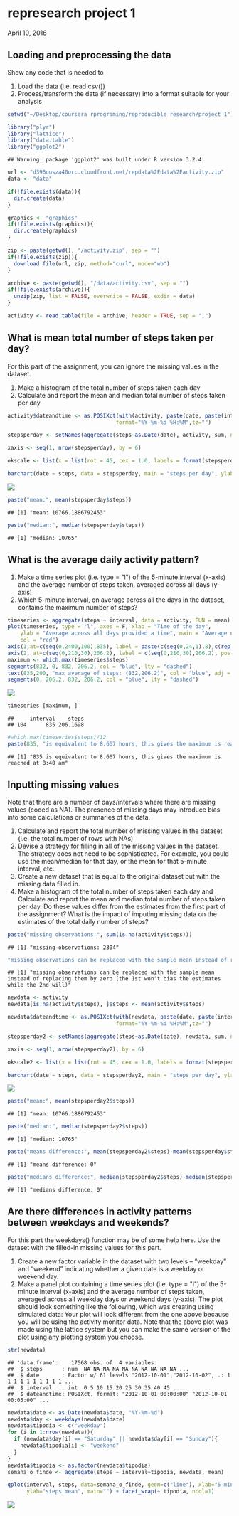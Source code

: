 # represearch project 1
April 10, 2016  

## Loading and preprocessing the data
Show any code that is needed to 
  1. Load the data (i.e. read.csv())
  2. Process/transform the data (if necessary) into a format suitable for your analysis
  

```r
setwd("~/Desktop/coursera rprograming/reproducible research/project 1")

library("plyr")
library("lattice")
library("data.table")
library("ggplot2")
```

```
## Warning: package 'ggplot2' was built under R version 3.2.4
```

```r
url <- "d396qusza40orc.cloudfront.net/repdata%2Fdata%2Factivity.zip"
data <- "data"

if(!file.exists(data)){
  dir.create(data)
}

graphics <- "graphics" 
if(!file.exists(graphics)){
  dir.create(graphics)
}

zip <- paste(getwd(), "/activity.zip", sep = "")
if(!file.exists(zip)){
  download.file(url, zip, method="curl", mode="wb")
}

archive <- paste(getwd(), "/data/activity.csv", sep = "")
if(!file.exists(archive)){
  unzip(zip, list = FALSE, overwrite = FALSE, exdir = data)
}

activity <- read.table(file = archive, header = TRUE, sep = ",")
```

## What is mean total number of steps taken per day?
For this part of the assignment, you can ignore the missing values in the dataset.
  1. Make a histogram of the total number of steps taken each day
  2. Calculate and report the mean and median total number of steps taken per day


```r
activity$dateandtime <- as.POSIXct(with(activity, paste(date, paste(interval %/% 100, interval %% 100, sep=":"))),
                                  format="%Y-%m-%d %H:%M",tz="")

stepsperday <- setNames(aggregate(steps~as.Date(date), activity, sum, na.rm = TRUE), c("date","steps"))

xaxis <- seq(1, nrow(stepsperday), by = 6)

okscale <- list(x = list(rot = 45, cex = 1.0, labels = format(stepsperday$date, "%d-%b-%Y")[xaxis], at = xaxis))

barchart(date ~ steps, data = stepsperday, main = "steps per day", ylab = "steps", xlab = "date", scales = okscale, horizontal = F)
```

![](unnamed-chunk-2-1.png)

```r
paste("mean:", mean(stepsperday$steps))
```

```
## [1] "mean: 10766.1886792453"
```

```r
paste("median:", median(stepsperday$steps))
```

```
## [1] "median: 10765"
```

## What is the average daily activity pattern?
  1. Make a time series plot (i.e. type = "l") of the 5-minute interval (x-axis) and the average number of steps taken, averaged across all days (y-axis)
  2. Which 5-minute interval, on average across all the days in the dataset, contains the maximum number of steps?


```r
timeseries <- aggregate(steps ~ interval, data = activity, FUN = mean)
plot(timeseries, type = "l", axes = F, xlab = "Time of the day", 
    ylab = "Average across all days provided a time", main = "Average number of steps taken", 
    col = "red")
axis(1,at=c(seq(0,2400,100),835), label = paste(c(seq(0,24,1),8),c(rep(":00",25),":40"),sep=""), pos = 0)
axis(2, at=c(seq(0,210,30),206.2), label = c(seq(0,210,30),206.2), pos = 0)
maximum <- which.max(timeseries$steps)
segments(832, 0, 832, 206.2, col = "blue", lty = "dashed")
text(835,200, "max average of steps: (832,206.2)", col = "blue", adj = c(-.1, -.1))
segments(0, 206.2, 832, 206.2, col = "blue", lty = "dashed")
```

![](unnamed-chunk-3-1.png)

```r
timeseries [maximum, ]
```

```
##     interval    steps
## 104      835 206.1698
```

```r
#which.max(timeseries$steps)/12
paste(835, "is equivalent to 8.667 hours, this gives the maximum is reached at 8:40 am")
```

```
## [1] "835 is equivalent to 8.667 hours, this gives the maximum is reached at 8:40 am"
```

## Inputting missing values

Note that there are a number of days/intervals where there are missing values (coded as NA). The presence of missing days may introduce bias into some calculations or summaries of the data.

  1. Calculate and report the total number of missing values in the dataset (i.e. the total number of rows with NAs)
  2. Devise a strategy for filling in all of the missing values in the dataset. The strategy does not need to be sophisticated. For example, you could use the mean/median for that day, or the mean for that 5-minute interval, etc.
  3. Create a new dataset that is equal to the original dataset but with the missing data filled in.
  4. Make a histogram of the total number of steps taken each day and Calculate and   report the mean and median total number of steps taken per day. Do these values differ from the estimates from the first part of the assignment? What is the impact of imputing missing data on the estimates of the total daily number of steps?


```r
paste("missing observations:", sum(is.na(activity$steps)))
```

```
## [1] "missing observations: 2304"
```

```r
"missing observations can be replaced with the sample mean instead of replacing them by zero (the 1st won't bias the estimates while the 2nd will)"
```

```
## [1] "missing observations can be replaced with the sample mean instead of replacing them by zero (the 1st won't bias the estimates while the 2nd will)"
```

```r
newdata <- activity
newdata[is.na(activity$steps), ]$steps <- mean(activity$steps)

newdata$dateandtime <- as.POSIXct(with(newdata, paste(date, paste(interval %/% 100, interval %% 100, sep=":"))),
                                  format="%Y-%m-%d %H:%M",tz="")

stepsperday2 <- setNames(aggregate(steps~as.Date(date), newdata, sum, na.rm = TRUE), c("date","steps"))

xaxis <- seq(1, nrow(stepsperday2), by = 6)

okscale2 <- list(x = list(rot = 45, cex = 1.0, labels = format(stepsperday2$date, "%d-%b-%Y")[xaxis], at = xaxis))

barchart(date ~ steps, data = stepsperday2, main = "steps per day", ylab = "steps", xlab = "date", scales = okscale2, horizontal = F)
```

![](unnamed-chunk-4-1.png)

```r
paste("mean:", mean(stepsperday2$steps))
```

```
## [1] "mean: 10766.1886792453"
```

```r
paste("median:", median(stepsperday2$steps))
```

```
## [1] "median: 10765"
```

```r
paste("means difference:", mean(stepsperday2$steps)-mean(stepsperday$steps))
```

```
## [1] "means difference: 0"
```

```r
paste("medians difference:", median(stepsperday2$steps)-median(stepsperday$steps))
```

```
## [1] "medians difference: 0"
```

## Are there differences in activity patterns between weekdays and weekends?
  For this part the weekdays() function may be of some help here. Use the dataset with the filled-in missing values for this part.
  1. Create a new factor variable in the dataset with two levels – “weekday” and “weekend” indicating whether a given date is a weekday or weekend day.
  2. Make a panel plot containing a time series plot (i.e. type = "l") of the 5-minute interval (x-axis) and the average number of steps taken, averaged across all weekday days or weekend days (y-axis). The plot should look something like the following, which was creating using simulated data: Your plot will look different from the one above because you will be using the activity monitor data. Note that the above plot was made using the lattice system but you can make the same version of the plot using any plotting system you choose.


```r
str(newdata)
```

```
## 'data.frame':	17568 obs. of  4 variables:
##  $ steps      : num  NA NA NA NA NA NA NA NA NA NA ...
##  $ date       : Factor w/ 61 levels "2012-10-01","2012-10-02",..: 1 1 1 1 1 1 1 1 1 1 ...
##  $ interval   : int  0 5 10 15 20 25 30 35 40 45 ...
##  $ dateandtime: POSIXct, format: "2012-10-01 00:00:00" "2012-10-01 00:05:00" ...
```

```r
newdata$date <- as.Date(newdata$date, "%Y-%m-%d")
newdata$day <- weekdays(newdata$date)
newdata$tipodia <- c("weekday")
for (i in 1:nrow(newdata)){
  if (newdata$day[i] == "Saturday" || newdata$day[i] == "Sunday"){
    newdata$tipodia[i] <- "weekend"
  }
}
newdata$tipodia <- as.factor(newdata$tipodia)
semana_o_finde <- aggregate(steps ~ interval+tipodia, newdata, mean)

qplot(interval, steps, data=semana_o_finde, geom=c("line"), xlab="5-min intervals", 
      ylab="steps mean", main="") + facet_wrap(~ tipodia, ncol=1)
```

![](unnamed-chunk-5-1.png)
